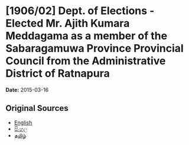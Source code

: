 # [1906/02] Dept. of Elections - Elected Mr. Ajith Kumara Meddagama as a member of the Sabaragamuwa Province Provincial Council from the Administrative District of Ratnapura

**Date:** 2015-03-16

## Original Sources

- [English](https://documents.gov.lk/view/extra-gazettes/2015/3/1906-02_E.pdf)
- [සිංහල](https://documents.gov.lk/view/extra-gazettes/2015/3/1906-02_S.pdf)
- [தமிழ்](https://documents.gov.lk/view/extra-gazettes/2015/3/1906-02_T.pdf)
